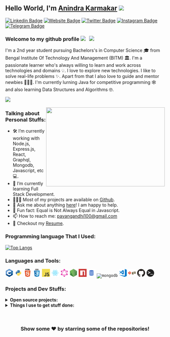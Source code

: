 ## Hello World, I'm [Anindra Karmakar](https://github.com/meanindra/) <img src="#Higif" width="28px"></h2>

[![Linkedin Badge](https://img.shields.io/badge/-Pavan%20Rajesh%20Gandhi-0e76a8?style=flat-square&logo=Linkedin&logoColor=white)](https://www.linkedin.com/in/anindra-karmakar-67720514b/)
[![Website Badge](https://img.shields.io/badge/Portfolio%20Website-3b5998?style=flat-square&logo=google-chrome&logoColor=white)](https://github.com/meanindra)
[![Twitter Badge](https://img.shields.io/badge/-@iampavangandhi-00acee?style=flat-square&logo=Twitter&logoColor=white)](https://twitter.com/i_anindra)
[![Instagram Badge](https://img.shields.io/badge/-@iampavangandhi-e4405f?style=flat-square&logo=Instagram&logoColor=white)](https://instagram.com/i_anindra/)
[![Telegram Badge](https://img.shields.io/badge/-@iampavangandhi-0088cc?style=flat-square&logo=Telegram&logoColor=white)](https://t.me/i_anindra)

### Welcome to my github profile <img src="https://raw.githubusercontent.com/iampavangandhi/iampavangandhi/master/gifs/emoji.gif" width="27px"> &nbsp; ![](https://visitor-badge.glitch.me/badge?page_id=meanindra.meanindra&style=flat-square&color=0088cc)

I'm a 2nd year student pursuing Bachelors's in Computer Science 🎓 from Bengal Institute Of Technology And Management (BITM) 🏛. I'm a passionate learner who's always willing to learn and work across technologies and domains 💡. I love to explore new technologies. I like to solve real-life problems ✨. Apart from that I also love to guide and mentor newbies 👨🏻‍💻. I'm currently lurning Java for competitive programming 🕸️ and also learning Data Structures and Algorithms 🤓.

[![](https://gitwar.herokuapp.com/badge?username=meanindra&label=Gitwar%20Profile%20Score&style=for-the-badge&color=0088cc)](https://gitwar.herokuapp.com/)

<img align="right" height="250" width="375" alt="" src="#my gif image" />

### Talking about Personal Stuffs:

- 🛠 I’m currently working with Node.js, Express.js, React, <br /> Graphql, Mongodb, Javascript, etc 💻.
- 🚀 I’m currently learning Full Stack Development.
- 👨🏻‍💻 Most of my projects are available on [Github](https://github.com/iampavangandhi).
- 💬 Ask me about anything [here](https://github.com/iampavangandhi/iampavangandhi/issues/2)! I am happy to help.
- 👾 Fun fact: Equal is Not Always Equal in Javascript.
- 📫 How to reach me: pavangandhi100@gmail.com
- 📝 Checkout my [Resume](https://github.com/iampavangandhi/iampavangandhi/blob/master/resume.pdf).

### Programming language That I Used:

[![Top Langs](https://github-readme-stats.vercel.app/api/top-langs/?username=anindra&layout=compact)](https://github.com/anuraghazra/github-readme-stats)

### Languages and Tools:

<code><img height="25" src="https://raw.githubusercontent.com/github/explore/80688e429a7d4ef2fca1e82350fe8e3517d3494d/topics/cpp/cpp.png" alt="cpp"></code>
<code><img height="25" src="https://raw.githubusercontent.com/github/explore/80688e429a7d4ef2fca1e82350fe8e3517d3494d/topics/python/python.png" alt="python"></code>
<code><img height="25" src="https://raw.githubusercontent.com/github/explore/80688e429a7d4ef2fca1e82350fe8e3517d3494d/topics/html/html.png" alt="html"></code>
<code><img height="25" src="https://raw.githubusercontent.com/github/explore/80688e429a7d4ef2fca1e82350fe8e3517d3494d/topics/css/css.png" alt="css"></code>
<code><img height="25" src="https://raw.githubusercontent.com/github/explore/80688e429a7d4ef2fca1e82350fe8e3517d3494d/topics/javascript/javascript.png" alt="javascript"></code>
<code><img height="25" src="https://raw.githubusercontent.com/github/explore/80688e429a7d4ef2fca1e82350fe8e3517d3494d/topics/react/react.png" alt="react"></code>
<code><img height="25" src="https://raw.githubusercontent.com/github/explore/80688e429a7d4ef2fca1e82350fe8e3517d3494d/topics/graphql/graphql.png" alt="graphql"></code>
<code><img height="25" src="https://raw.githubusercontent.com/github/explore/80688e429a7d4ef2fca1e82350fe8e3517d3494d/topics/nodejs/nodejs.png" alt="nodejs"></code>
<code><img height="25" src="https://raw.githubusercontent.com/github/explore/80688e429a7d4ef2fca1e82350fe8e3517d3494d/topics/npm/npm.png" alt="nodejs"></code>
<code><img height="25" src="https://raw.githubusercontent.com/github/explore/80688e429a7d4ef2fca1e82350fe8e3517d3494d/topics/sql/sql.png" alt="sql"></code>
<code><img height="25" src="https://encrypted-tbn0.gstatic.com/images?q=tbn%3AANd9GcSTTzPAw-55ssm1Im594xYZ9eRQu2JylrkYLg&usqp=CAU" alt="mongodb"></code>
<code><img height="25" src="https://raw.githubusercontent.com/github/explore/80688e429a7d4ef2fca1e82350fe8e3517d3494d/topics/visual-studio-code/visual-studio-code.png" alt="vscode"></code>
<code><img height="25" src="https://raw.githubusercontent.com/github/explore/80688e429a7d4ef2fca1e82350fe8e3517d3494d/topics/git/git.png" alt="git"></code>
<code><img height="25" src="https://raw.githubusercontent.com/github/explore/80688e429a7d4ef2fca1e82350fe8e3517d3494d/topics/github-api/github-api.png" alt="github"></code>
<code><img height="25" src="https://raw.githubusercontent.com/github/explore/80688e429a7d4ef2fca1e82350fe8e3517d3494d/topics/terminal/terminal.png" alt="terminal"></code>

### Projects and Dev Stuffs:

<details>
  <summary><b>Open source projects:</b></summary>

<br />
<table>
  <thead align="center">
    <tr border: none;>
      <td><b>💻 Projects</b></td>
      <td><b>🌟 Stars</b></td>
      <td><b>🍴 Forks</b></td>
      <td><b>🐛 Issues</b></td>
      <td><b>🔔 Pull Requests</b></td>
      <td><b>👨‍💻 Language</b></td>
    </tr>
  </thead>
  <tbody>
    <tr>
	    <td><a href="https://github.com/iampavangandhi/TheNodeCourse"><b>👨🏻‍💻 TheNodeCourse</b></a></td>
      <td><img alt="Stars" src="https://img.shields.io/github/stars/iampavangandhi/TheNodeCourse?style=flat-square&labelColor=343b41"/></td>
      <td><img alt="Forks" src="https://img.shields.io/github/forks/iampavangandhi/TheNodeCourse?style=flat-square&labelColor=343b41"/></td>
      <td><img alt="Issues" src="https://img.shields.io/github/issues/iampavangandhi/TheNodeCourse?style=flat-square"/></td>
      <td><img alt="Pull Requests" src="https://img.shields.io/github/issues-pr/iampavangandhi/TheNodeCourse?style=flat-square"/></td>
      <td><img alt="Language" src="https://img.shields.io/github/languages/top/iampavangandhi/TheNodeCourse?style=flat-square"/></td> 
    </tr>
    <tr>
	    <td><a href="https://github.com/iampavangandhi/Gitwar"><b>🚀 Gitwar</b></a></td>
      <td><img alt="Stars" src="https://img.shields.io/github/stars/iampavangandhi/Gitwar?style=flat-square&labelColor=343b41"/></td>
      <td><img alt="Forks" src="https://img.shields.io/github/forks/iampavangandhi/Gitwar?style=flat-square&labelColor=343b41"/></td>
      <td><img alt="Issues" src="https://img.shields.io/github/issues/iampavangandhi/Gitwar?style=flat-square"/></td>
      <td><img alt="Pull Requests" src="https://img.shields.io/github/issues-pr/iampavangandhi/Gitwar?style=flat-square"/></td>
      <td><img alt="Language" src="https://img.shields.io/github/languages/top/iampavangandhi/Gitwar?style=flat-square"/></td>
    </tr>
    <tr>
	    <td><a href="https://github.com/iampavangandhi/TradeByte"><b>💸 TradeByte</b></a></td>
      <td><img alt="Stars" src="https://img.shields.io/github/stars/iampavangandhi/TradeByte?style=flat-square&labelColor=343b41"/></td>
      <td><img alt="Forks" src="https://img.shields.io/github/forks/iampavangandhi/TradeByte?style=flat-square&labelColor=343b41"/></td>
      <td><img alt="Issues" src="https://img.shields.io/github/issues/iampavangandhi/TradeByte?style=flat-square"/></td>
      <td><img alt="Pull Requests" src="https://img.shields.io/github/issues-pr/iampavangandhi/TradeByte?style=flat-square"/></td>
      <td><img alt="Language" src="https://img.shields.io/github/languages/top/iampavangandhi/TradeByte?label=javascript&style=flat-square"/></td>
    </tr>
  </tbody>
</table>

</details>

<details>
	
  <br />
  <summary><b>Things I use to get stuff done:</b></summary>
  	<ul>
  	    <li><b>OS:</b> Ubuntu 20.04</li>
  	    <li><b>Browser</b> Firefox Developer Edition</li>
	    <li><b>Code Editor:</b> VSCode - The best editor out there</li>
	    <br />
	Checkout The Complete VSCode Settings <a href="https://gist.github.com/iampavangandhi/039b1dc5a7cdcb007ab3691814d53130">Here</a>.
	</ul>
	
</details>

<img alt="" src="https://github-readme-stats.vercel.app/api?username=meanindra&show_icons=true&hide_border=true" />

#

<div align="center">

### Show some ❤️ by starring some of the repositories!

</div>
